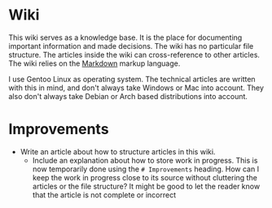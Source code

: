 # Wiki

This wiki serves as a knowledge base.
It is the place for documenting important information and made decisions.
The wiki has no particular file structure.
The articles inside the wiki can cross-reference to other articles.
The wiki relies on the [Markdown](/markdown-workflow.md) markup language. 

I use Gentoo Linux as operating system.
The technical articles are written with this in mind, and don't always take Windows or Mac into account.
They also don't always take Debian or Arch based distributions into account.

# Improvements

- Write an article about how to structure articles in this wiki.
  - Include an explanation about how to store work in progress.
    This is now temporarily done using the `# Improvements` heading.
    How can I keep the work in progress close to its source without cluttering the articles or the file structure?
    It might be good to let the reader know that the article is not complete or incorrect

